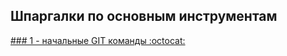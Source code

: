 ## Шпаргалки по основным инструментам

[### 1 - начальные GIT команды :octocat:](https://github.com/YouJhin-Exception/Cheat-sheets/tree/master/Git%20console)   